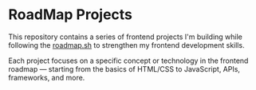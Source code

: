 # RoadMap Projects

This repository contains a series of frontend projects I'm building while following the [roadmap.sh](https://roadmap.sh/frontend) to strengthen my frontend development skills.

Each project focuses on a specific concept or technology in the frontend roadmap — starting from the basics of HTML/CSS to JavaScript, APIs, frameworks, and more.

